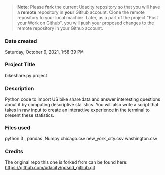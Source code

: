 >**Note**: Please **fork** the current Udacity repository so that you will have a **remote** repository in **your** Github account. Clone the remote repository to your local machine. Later, as a part of the project "Post your Work on Github", you will push your proposed changes to the remote repository in your Github account.

### Date created
Saturday, ‎October ‎9, ‎2021, ‏‎1:58:39 PM

### Project Title
bikeshare.py project

### Description
Python code to import US bike share data and answer interesting questions about it by computing descriptive statistics. 
You will also write a script that takes in raw input to create an interactive experience in the terminal to present these statistics.



### Files used
python 3 , pandas ,Numpy
chicago.csv
new_york_city.csv
washington.csv

### Credits
The original repo this one is forked from can be found here: https://github.com/udacity/pdsnd_github.git